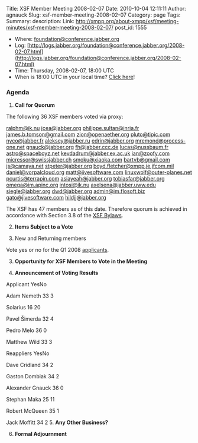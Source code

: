 Title: XSF Member Meeting 2008-02-07
Date: 2010-10-04 12:11:11
Author: agnauck
Slug: xsf-member-meeting-2008-02-07
Category: page
Tags: 
Summary: description:
Link: http://xmpp.org/about-xmpp/xsf/meeting-minutes/xsf-member-meeting-2008-02-07/
post_id: 1555


* Where: [foundation@conference.jabber.org](xmpp:foundation@conference.jabber.org?join)
* Log: [http://logs.jabber.org/foundation@conference.jabber.org/2008-02-07.html](http://logs.jabber.org/foundation@conference.jabber.org/2008-02-07.html)
* Time: Thursday, 2008-02-07, 18:00 UTC
* When is 18:00 UTC in your local time? [Click here](http://www.worldtimeserver.com/)!

### Agenda

1. **Call for Quorum**

The following 36 XSF members voted via proxy:

ralphm@ik.nu
jcea@jabber.org
philippe.sultan@inria.fr
james.b.tomson@gmail.com
zion@openaether.org
pluto@tipic.com
nyco@jabber.fr
aleksey@jabber.ru
edrin@jabber.org
mremond@process-one.net
gnauck@jabber.org
fh@jabber.ccc.de
lucas@nussbaum.fr
astro@spaceboyz.net
kevdadrum@jabber.ex.ac.uk
ian@zoofy.com
micressor@swissjabber.ch
smoku@xiaoka.com
bartvb@gmail.com
js@camaya.net
stpeter@jabber.org
boyd.fletcher@xmpp.je.jfcom.mil
daniel@vorpalcloud.org
matt@jivesoftware.com
linuxwolf@outer-planes.net
pcurtis@terrapin.com
asiayeah@jabber.org
tobiasfar@jabber.org
omega@im.apinc.org
intosi@ik.nu
axelsena@jabber.uww.edu
siegle@jabber.org
dwd@jabber.org
admin@im.flosoft.biz
gato@jivesoftware.com
hildjj@jabber.org

The XSF has 47 members as of this date. Therefore quorum is achieved in accordance with Section 3.8 of the [XSF Bylaws](/xsf/docs/bylaws.shtml).

2. **Items Subject to a Vote**

1. New and Returning members

Vote yes or no for the Q1 2008 [ applicants](http://wiki.jabber.org/index.php/Membership_Applications_January_2008).

3. **Opportunity for XSF Members to Vote in the Meeting**

4. **Announcement of Voting Results**

Applicant YesNo

Adam Nemeth
33
3

Solarius
16
20

Pavel Šimerda
32
4

Pedro Melo
36
0

Matthew Wild
33
3




Reappliers YesNo

Dave Cridland
34
2

Gaston Dombiak
34
2

Alexander Gnauck
36
0

Stephan Maka
25
11

Robert McQueen
35
1

Jack Moffitt
34
2
5. **Any Other Business?**

6. **Formal Adjournment**
